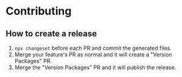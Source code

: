 # Contributing

## How to create a release

1. `npx changeset` before each PR and commit the generated files.
2. Merge your feature's PR as normal and it will create a "Version Packages" PR.
3. Merge the "Version Packages" PR and it will publish the release.
